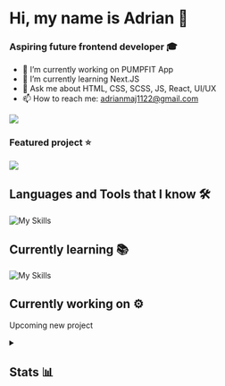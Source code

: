 # Hi, my name is Adrian 👋

### Aspiring future frontend developer 🎓

- 🔭 I’m currently working on PUMPFIT App
- 🌱 I’m currently learning Next.JS
- 💬 Ask me about HTML, CSS, SCSS, JS, React, UI/UX
- 📫 How to reach me: [adrianmaj1122@gmail.com](mailto:adrianmaj1122@gmail.com)

![](https://komarev.com/ghpvc/?username=adrianmaj&style=for-the-badge)

### Featured project ⭐

<a href="https://github.com/AdrianMaj/PUMPFIT" target="_blank" rel="noopener"><img src="https://github-readme-stats.vercel.app/api/pin/?username=adrianmaj&repo=pumpfit&theme=dark"/></a><br>

## Languages and Tools that I know 🛠

![My Skills](https://skillicons.dev/icons?i=next,react,typescript,prisma,javascript,tailwind,vite,vercel,sass,html,css,vscode,git,figma)

## Currently learning 📚

![My Skills](https://skillicons.dev/icons?i=next)

## Currently working on ⚙️

Upcoming new project

<details>
<summary><h2>Stats 📊</h2></summary>

<img src="https://github-readme-stats.vercel.app/api/top-langs?username=adrianmaj&layout=compact&theme=dark"/><br>
<img src="https://github-readme-streak-stats.herokuapp.com/?user=adrianmaj&theme=dark"/><br>
<img src="https://github-readme-stats.vercel.app/api?username=adrianmaj&show_icons=true&locale=en&theme=dark"/>
</details>
